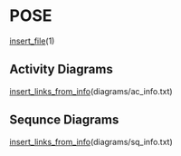 # POSE

[insert_file](../../34_ABIF_ACIF_POSE_EXERCISES/AddBigInteger/Task.md)(1)

## Activity Diagrams

[insert_links_from_info](http://www.plantuml.com/plantuml/proxy?cache=no&src=https://raw.githubusercontent.com/leoggehrer/2324-34_ABIF_ACIF_POSE/master/AddBigInteger.ConApp/diagrams)(diagrams/ac_info.txt)

## Sequnce Diagrams

[insert_links_from_info](http://www.plantuml.com/plantuml/proxy?cache=no&src=https://raw.githubusercontent.com/leoggehrer/2324-34_ABIF_ACIF_POSE/master/AddBigInteger.ConApp/diagrams)(diagrams/sq_info.txt)
